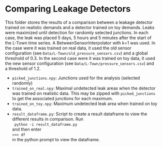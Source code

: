 # Comparing Leakage Detectors

This folder stores the results of a comparison between a leakage detector
trained on realistic demands and a detector trained on toy demands. Leaks were
maximized until detection for randomly selected junctions. In each case, the
leak was placed 5 days, 5 hours and 5 minutes after the start of the L-Town
time series. A BetweenSensorInterpolator with k=1 was used. In the case were
it was trained on real data, it used the old sensor configuration (see
`Data/L-Town/old_pressure_sensors.csv`) and a global threshold of 0.3. In the
second case were it was trained on toy data, it used the new sensor
configuration (see `Data/L-Town/pressure_sensors.csv`) and a threshold of 1.2.

- `picked_junctions.npy`: Junctions used for the analysis (selected randomly)
- `trained_on_real.npy`: Maximal undetected leak areas when the detector was trained on realistic data. This may be zipped with `picked_junctions` to get the associated junctions for each maximum.
- `trained_on_toy.npy`: Maximum undetected leak area when trained on toy data.
- `result_dataframe.py`: Script to create a result dataframe to view the different results in comparison. Run  
``` python -i result_dataframe.py```  
and then enter  
``` >>> df ```  
in the python prompt to view the dataframe.

